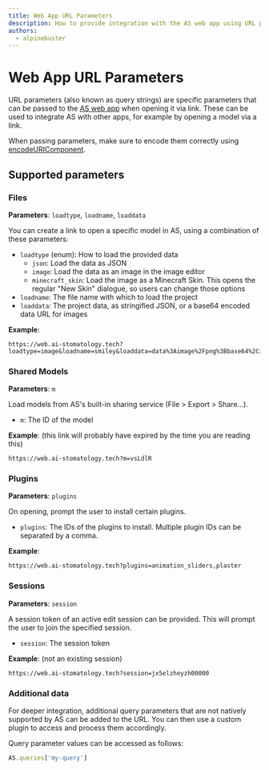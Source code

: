 ```yaml
---
title: Web App URL Parameters
description: How to provide integration with the AS web app using URL parameters
authors:
  - alpinebuster
---
```


# Web App URL Parameters

URL parameters (also known as query strings) are specific parameters that can be passed to the [AS web app](https://web.ai-stomatology.tech) when opening it via link. These can be used to integrate AS with other apps, for example by opening a model via a link.

When passing parameters, make sure to encode them correctly using [encodeURIComponent](https://developer.mozilla.org/en-US/docs/Web/JavaScript/Reference/Global_Objects/encodeURIComponent).

## Supported parameters



### Files

**Parameters**: `loadtype`, `loadname`, `loaddata`

You can create a link to open a specific model in AS, using a combination of these parameters:

* `loadtype` (enum): How to load the provided data
  * `json`: Load the data as JSON
  * `image`: Load the data as an image in the image editor
  * `minecraft_skin`: Load the image as a Minecraft Skin. This opens the regular "New Skin" dialogue, so users can change those options
* `loadname`: The file name with which to load the project
* `loaddata`: The project data, as stringified JSON, or a base64 encoded data URL for images

**Example**:
```
https://web.ai-stomatology.tech?loadtype=image&loadname=smiley&loaddata=data%3Aimage%2Fpng%3Bbase64%2CiVBORw0KGgoAAAANSUhEUgAAAAUAAAAFCAYAAACNbyblAAAAAXNSR0IArs4c6QAAADFJREFUGFdj/H+Z4b9amA7DrVVXGGA0I0iQAQ0wqmrq/AepggGQarBKEAMGQAqwagcAH0YYw0zbfWUAAAAASUVORK5CYII=
```


### Shared Models

**Parameters**: `m`

Load models from AS's built-in sharing service (File > Export > Share...).

* `m`: The ID of the model

**Example**: (this link will probably have expired by the time you are reading this)
```
https://web.ai-stomatology.tech?m=vsLdlR
```


### Plugins

**Parameters**: `plugins`

On opening, prompt the user to install certain plugins.

* `plugins`: The IDs of the plugins to install. Multiple plugin IDs can be separated by a comma.

**Example**:
```
https://web.ai-stomatology.tech?plugins=animation_sliders,plaster
```



### Sessions

**Parameters**: `session`

A session token of an active edit session can be provided. This will prompt the user to join the specified session.

* `session`: The session token

**Example**: (not an existing session)
```
https://web.ai-stomatology.tech?session=jx5elzheyzh00000
```

### Additional data

For deeper integration, additional query parameters that are not natively supported by AS can be added to the URL. You can then use a custom plugin to access and process them accordingly.

Query parameter values can be accessed as follows:
```javascript
AS.queries['my-query']
```
